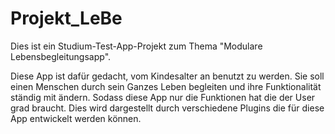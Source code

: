 # Projekt_LeBe
Dies ist ein Studium-Test-App-Projekt zum Thema "Modulare Lebensbegleitungsapp".

Diese App ist dafür gedacht, vom Kindesalter an benutzt zu werden. Sie soll einen Menschen durch
sein Ganzes Leben begleiten und ihre Funktionalität ständig mit ändern. Sodass diese App nur die Funktionen
hat die der User grad braucht. Dies wird dargestellt durch verschiedene Plugins die für diese App
entwickelt werden können.
